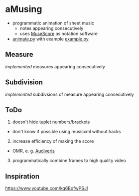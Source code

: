 # aMusing
- programmatic animation of sheet music
  - notes appearing consecutively
  - uses [MuseScore](https://musescore.org/) as notation software
- [animate.py](https://github.com/leftgoes/aMusing/blob/main/animate.py) with example [example.py](https://github.com/leftgoes/aMusing/blob/main/example/example.py)

## Measure
*implemented* measures appearing consecutively

## Subdivision
*implemented* subdivsions of measure appearing consecutively

## ToDo
1. doesn't hide tuplet numbers/brackets
  - don't know if possible using musicxml without hacks
2. increase efficiency of making the score
  - OMR, e. g. [Audiveris](https://github.com/Audiveris)
3. programmatically combine frames to high quality video

## Inspiration
https://www.youtube.com/kq6BofwPSJI
